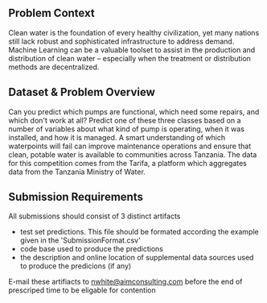 
## Problem Context

Clean water is the foundation of every healthy civilization, yet many nations still lack robust and sophisticated infrastructure to address demand.  Machine Learning can be a valuable toolset to assist in the production and distribution of clean water – especially when the treatment or distribution methods are decentralized. 


## Dataset & Problem Overview

Can you predict which pumps are functional, which need some repairs, and which don't work at all?  Predict one of these three classes based on a number of variables about what kind of pump is operating, when it was installed, and how it is managed. A smart understanding of which waterpoints will fail can improve maintenance operations and ensure that clean, potable water is available to communities across Tanzania.
The data for this competition comes from the Tarifa, a platform which aggregates data from the Tanzania Ministry of Water.


## Submission Requirements

All submissions should consist of 3 distinct artifacts
- test set predictions.  This file should be formated according the example given in the 'SubmissionFormat.csv'
- code base used to produce the predictions
- the description and online location of supplemental data sources used to produce the predicions (if any)

E-mail these artifiacts to nwhite@aimconsulting.com before the end of prescriped time to be eligable for contention



